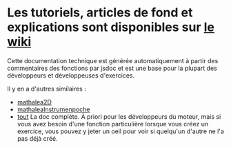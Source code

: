 # Les tutoriels, articles de fond et explications sont disponibles sur [le wiki](https://github.com/mathalea/mathalea/wiki)

Cette documentation technique est générée automatiquement à partir des commentaires des fonctions par jsdoc et est une base pour la plupart des développeurs et développeuses d'exercices.

Il y en a d'autres similaires :
* [mathalea2D](2d/)
* [mathaleaInstrumenpoche](instrumenpoche/)
* [tout](tout/) La doc complète. À priori pour les développeurs du moteur, mais si vous avez besoin d'une fonction particulière lorsque vous créez un exercice, vous pouvez y jeter un oeil pour voir si quelqu'un d'autre ne l'a pas déjà créé.



<script type="text/javascript">
        document.location.href="https://github.com/mathalea/mathalea/wiki";
</script>
